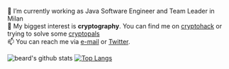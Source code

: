 
🔭 I’m currently working as Java Software Engineer and Team Leader in Milan<br>
🌱 My biggest interest is **cryptography**. You can find me on [cryptohack](https://cryptohack.org/user/Beard33/) or trying to solve some [cryptopals](https://cryptopals.com/)<br>
📫 You can reach me via [e-mail](mailto:andreaguzzon26@gmail.com) or [Twitter](https://www.twitter.com/beard_333).

![beard's github stats](https://github-readme-stats.vercel.app/api?username=beard33&custom_title=Stats&show_icons=true&theme=default&include_all_commits=true&count_private=true&hide_border=true)
[![Top Langs](https://github-readme-stats.vercel.app/api/top-langs/?username=beard33&layout=compact&hide_border=true)](https://github.com/anuraghazra/github-readme-stats)
